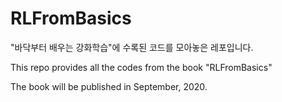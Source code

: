 # RLFromBasics

"바닥부터 배우는 강화학습"에 수록된 코드를 모아놓은 레포입니다.

This repo provides all the codes from the book "RLFromBasics"

The book will be published in September, 2020.
